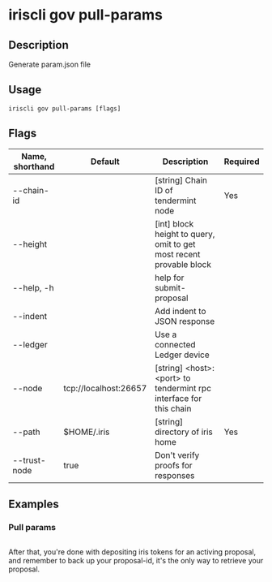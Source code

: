# iriscli gov pull-params
 ## Description
 Generate param.json file
 ## Usage
 ```
iriscli gov pull-params [flags]
```
 ## Flags
| Name, shorthand | Default                    | Description                                                                                                                                          | Required |
| --------------- | -------------------------- | ---------------------------------------------------------------------------------------------------------------------------------------------------- | -------- |
| --chain-id      |                            | [string] Chain ID of tendermint node                                                                                                                 | Yes      |
| --height        |                            | [int] block height to query, omit to get most recent provable block                                                                                  |          |
| --help, -h      |                            | help for submit-proposal                                                                                                                             |          |
| --indent        |                            | Add indent to JSON response                                                                                                                          |          |
| --ledger        |                            | Use a connected Ledger device                                                                                                                        |          |
| --node          | tcp://localhost:26657      | [string] \<host>:\<port> to tendermint rpc interface for this chain                                                                                  |          |
| --path          | $HOME/.iris                | [string] directory of iris home                                                                                                                      | Yes      |
| --trust-node    | true                       | Don't verify proofs for responses                                                                                                                    |          |
 ## Examples
 ### Pull params
 ```shell

```
 After that, you're done with depositing iris tokens for an activing proposal, and remember to back up your proposal-id, it's the only way to retrieve your proposal.
 ```txt

```